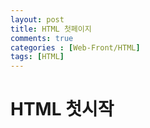 ```yaml
---
layout: post
title: HTML 첫페이지 
comments: true 
categories : [Web-Front/HTML]
tags: [HTML]
---
```


# HTML 첫시작